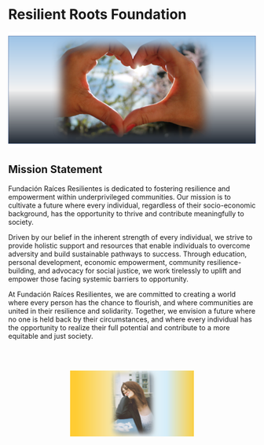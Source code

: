 # Resilient Roots Foundation
![Helping Others](https://github.com/ResilientRootsFoundation/NuestroFuturo/blob/main/images/Helping%20the%20others.png)


## Mission Statement

Fundación Raíces Resilientes is dedicated to fostering resilience and empowerment within underprivileged communities. Our mission is to cultivate a future where every individual, regardless of their socio-economic background, has the opportunity to thrive and contribute meaningfully to society.

Driven by our belief in the inherent strength of every individual, we strive to provide holistic support and resources that enable individuals to overcome adversity and build sustainable pathways to success. Through education, personal development, economic empowerment, community resilience-building, and advocacy for social justice, we work tirelessly to uplift and empower those facing systemic barriers to opportunity.

At Fundación Raíces Resilientes, we are committed to creating a world where every person has the chance to flourish, and where communities are united in their resilience and solidarity. Together, we envision a future where no one is held back by their circumstances, and where every individual has the opportunity to realize their full potential and contribute to a more equitable and just society.

<br/>
<br/>
<p align="center"><img src="https://github.com/ResilientRootsFoundation/NuestroFuturo/blob/main/images/Youth.PNG" class="d-block w-100" style="width: 50%; opacity: 0.80;" alt="Young woman"></p>

